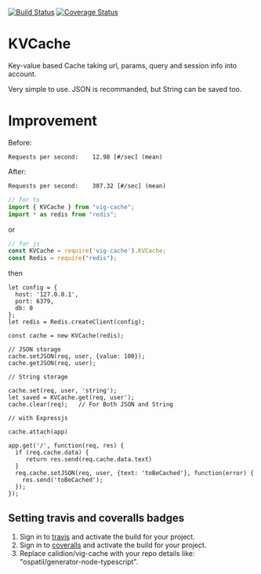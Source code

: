 [![Build Status](https://travis-ci.org/calidion/vig-cache.svg?branch=master)](https://travis-ci.org/calidion/vig-cache)
[![Coverage Status](https://coveralls.io/repos/github/calidion/vig-cache/badge.svg?branch=master)](https://coveralls.io/github/calidion/vig-cache?branch=master)

# KVCache

 Key-value based Cache taking url, params, query and session info into account.
 
 Very simple to use. JSON is recommanded, but String can be saved too.
 
# Improvement

Before:
```
Requests per second:    12.98 [#/sec] (mean)
```

After:
```
Requests per second:    307.32 [#/sec] (mean)
```


```ts
// for ts
import { KVCache } from "vig-cache";
import * as redis from "redis";
```
or
```js
// for js
const KVCache = require('vig-cache').KVCache;
const Redis = require("redis");
```
then

```
let config = {
  host: '127.0.0.1',
  port: 6379,
  db: 0
};
let redis = Redis.createClient(config);

const cache = new KVCache(redis);

// JSON storage
cache.setJSON(req, user, {value: 100});
cache.getJSON(req, user);

// String storage

cache.set(req, user, 'string');
let saved = KVCache.get(req, user');
cache.clear(req);   // For Both JSON and String

// with Expressjs

cache.attach(app)

app.get('/', function(req, res) {
  if (req.cache.data) {
     return res.send(req.cache.data.text)
  }
  req.cache.setJSON(req, user, {text: 'toBeCached'}, function(error) {
    res.send('toBeCached');
  });
});
```

## Setting travis and coveralls badges
1. Sign in to [travis](https://travis-ci.org/) and activate the build for your project.
2. Sign in to [coveralls](https://coveralls.io/) and activate the build for your project.
3. Replace calidion/vig-cache with your repo details like: "ospatil/generator-node-typescript".
